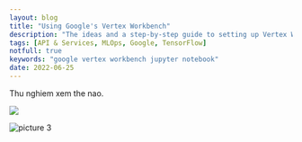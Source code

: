 ```yaml
---
layout: blog
title: "Using Google's Vertex Workbench"
description: "The ideas and a step-by-step guide to setting up Vertex Workbench to work with virtual machines and Jupyter notebooks."
tags: [API & Services, MLOps, Google, TensorFlow]
notfull: true
keywords: "google vertex workbench jupyter notebook"
date: 2022-06-25
---
```


Thu nghiem xem the nao.

![](../../img_blog/2022-06-23-using-google-vertex-workbench/home-640w-20220625125737640.webp)

![picture 3](../../img_blog/%24%7Bmdname%7D/52.png)

